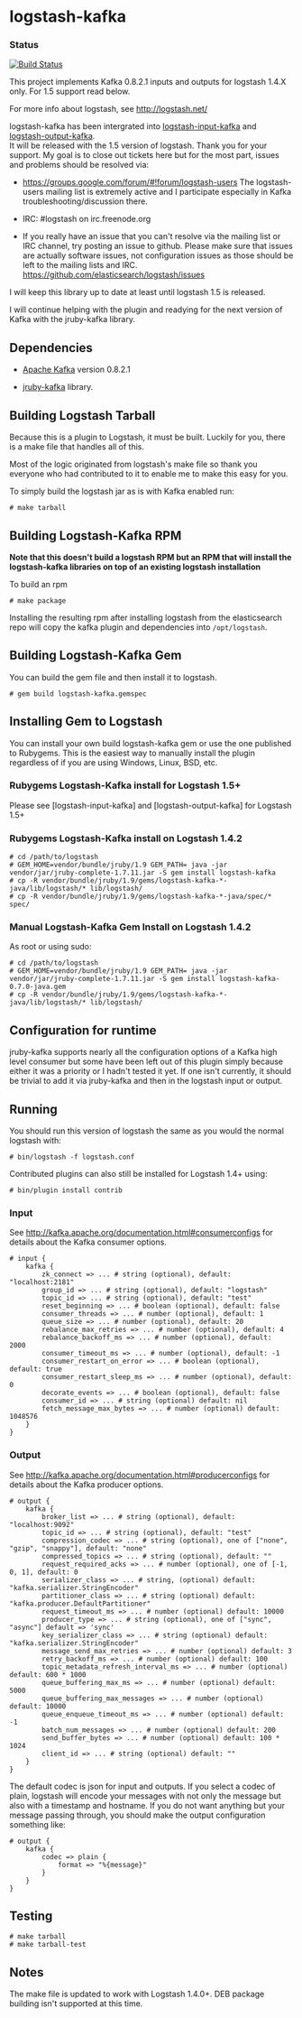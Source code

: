 # logstash-kafka

### Status
[![Build Status](https://travis-ci.org/joekiller/logstash-kafka.svg?branch=master)](https://travis-ci.org/joekiller/logstash-kafka)

This project implements Kafka 0.8.2.1 inputs and outputs for logstash 1.4.X only. For 1.5 support read below.

For more info about logstash, see <http://logstash.net/>

logstash-kafka has been intergrated into [logstash-input-kafka](https://github.com/logstash-plugins/logstash-input-kafka) and [logstash-output-kafka](https://github.com/logstash-plugins/logstash-output-kafka).  
It will be released with the 1.5 version of logstash.  Thank you for your support.  My goal is to close out tickets here 
but for the most part, issues and problems should be resolved via:

  * https://groups.google.com/forum/#!forum/logstash-users The logstash-users mailing list is extremely active and I 
  participate especially in Kafka troubleshooting/discussion there.
  
  * IRC: #logstash on irc.freenode.org
  
  * If you really have an issue that you can't resolve via the mailing list or IRC channel, try posting an issue to
  github.  Please make sure that issues are actually software issues, not configuration issues as those should be left
  to the mailing lists and IRC. https://github.com/elasticsearch/logstash/issues

I will keep this library up to date at least until logstash 1.5 is released.

I will continue helping with the plugin and readying for the next version of Kafka with the jruby-kafka library.

## Dependencies

* [Apache Kafka] version 0.8.2.1 

* [jruby-kafka] library.

[Apache Kafka]: http://kafka.apache.org/
[jruby-kafka]: https://github.com/joekiller/jruby-kafka

## Building Logstash Tarball

Because this is a plugin to Logstash, it must be built.  Luckily for you, there is a make file that handles all of this.

Most of the logic originated from logstash's make file so thank you everyone who had contributed to it to enable me to
make this easy for you.

To simply build the logstash jar as is with Kafka enabled run:

    # make tarball

## Building Logstash-Kafka RPM

**Note that this doesn't build a logstash RPM but an RPM that will install the logstash-kafka libraries on top of an existing logstash installation**

To build an rpm

    # make package

Installing the resulting rpm after installing logstash from the elasticsearch repo will copy the kafka plugin and dependencies into `/opt/logstash`.


## Building Logstash-Kafka Gem

You can build the gem file and then install it to logstash.

    # gem build logstash-kafka.gemspec

## Installing Gem to Logstash

You can install your own build logstash-kafka gem or use the one published to Rubygems. This is the easiest way to manually install the plugin regardless of if you are using Windows, Linux, BSD, etc.

### Rubygems Logstash-Kafka install for Logstash 1.5+

Please see [logstash-input-kafka] and [logstash-output-kafka] for Logstash 1.5+

### Rubygems Logstash-Kafka install on Logstash 1.4.2

    # cd /path/to/logstash
    # GEM_HOME=vendor/bundle/jruby/1.9 GEM_PATH= java -jar vendor/jar/jruby-complete-1.7.11.jar -S gem install logstash-kafka
    # cp -R vendor/bundle/jruby/1.9/gems/logstash-kafka-*-java/lib/logstash/* lib/logstash/
    # cp -R vendor/bundle/jruby/1.9/gems/logstash-kafka-*-java/spec/* spec/

### Manual Logstash-Kafka Gem Install on Logstash 1.4.2

As root or using sudo:

    # cd /path/to/logstash
    # GEM_HOME=vendor/bundle/jruby/1.9 GEM_PATH= java -jar vendor/jar/jruby-complete-1.7.11.jar -S gem install logstash-kafka-0.7.0-java.gem
    # cp -R vendor/bundle/jruby/1.9/gems/logstash-kafka-*-java/lib/logstash/* lib/logstash/

## Configuration for runtime

jruby-kafka supports nearly all the configuration options of a Kafka high level consumer but some have been left out of
this plugin simply because either it was a priority or I hadn't tested it yet.  If one isn't currently, it should be
trivial to add it via jruby-kafka and then in the logstash input or output.

## Running

You should run this version of logstash the same as you would the normal logstash with:

    # bin/logstash -f logstash.conf

Contributed plugins can also still be installed for Logstash 1.4+ using:

    # bin/plugin install contrib

### Input

See http://kafka.apache.org/documentation.html#consumerconfigs for details about the Kafka consumer options.

    # input {
        kafka {
            zk_connect => ... # string (optional), default: "localhost:2181"
            group_id => ... # string (optional), default: "logstash"
            topic_id => ... # string (optional), default: "test"
            reset_beginning => ... # boolean (optional), default: false
            consumer_threads => ... # number (optional), default: 1
            queue_size => ... # number (optional), default: 20
            rebalance_max_retries => ... # number (optional), default: 4
            rebalance_backoff_ms => ... # number (optional), default:  2000
            consumer_timeout_ms => ... # number (optional), default: -1
            consumer_restart_on_error => ... # boolean (optional), default: true
            consumer_restart_sleep_ms => ... # number (optional), default: 0
            decorate_events => ... # boolean (optional), default: false
            consumer_id => ... # string (optional) default: nil
            fetch_message_max_bytes => ... # number (optional) default: 1048576
        }
    }

### Output

See http://kafka.apache.org/documentation.html#producerconfigs for details about the Kafka producer options.

    # output {
        kafka {
            broker_list => ... # string (optional), default: "localhost:9092"
            topic_id => ... # string (optional), default: "test"
            compression_codec => ... # string (optional), one of ["none", "gzip", "snappy"], default: "none"
            compressed_topics => ... # string (optional), default: ""
            request_required_acks => ... # number (optional), one of [-1, 0, 1], default: 0
            serializer_class => ... # string, (optional) default: "kafka.serializer.StringEncoder"
            partitioner_class => ... # string (optional) default: "kafka.producer.DefaultPartitioner"
            request_timeout_ms => ... # number (optional) default: 10000
            producer_type => ... # string (optional), one of ["sync", "async"] default => 'sync'
            key_serializer_class => ... # string (optional) default: "kafka.serializer.StringEncoder"
            message_send_max_retries => ... # number (optional) default: 3
            retry_backoff_ms => ... # number (optional) default: 100
            topic_metadata_refresh_interval_ms => ... # number (optional) default: 600 * 1000
            queue_buffering_max_ms => ... # number (optional) default: 5000
            queue_buffering_max_messages => ... # number (optional) default: 10000
            queue_enqueue_timeout_ms => ... # number (optional) default: -1
            batch_num_messages => ... # number (optional) default: 200
            send_buffer_bytes => ... # number (optional) default: 100 * 1024
            client_id => ... # string (optional) default: ""
        }
    }

The default codec is json for input and outputs.  If you select a codec of plain, logstash will encode your messages with not only the message
but also with a timestamp and hostname.  If you do not want anything but your message passing through, you should make
the output configuration something like:

    # output {
        kafka {
            codec => plain {
                format => "%{message}"
            }
        }
    }

## Testing

    # make tarball
    # make tarball-test

## Notes

The make file is updated to work with Logstash 1.4.0+.  DEB package building isn't supported at this time.
